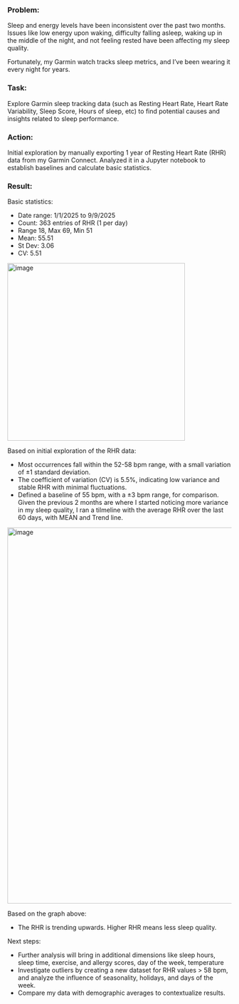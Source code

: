 ### Problem: 
Sleep and energy levels have been inconsistent over the past two months. Issues like low energy upon waking, difficulty falling asleep, waking up in the middle of the night, and not feeling rested have been affecting my sleep quality.   
  
Fortunately, my Garmin watch tracks sleep metrics, and I’ve been wearing it every night for years.

### Task:
Explore Garmin sleep tracking data (such as Resting Heart Rate, Heart Rate Variability,  Sleep Score, Hours of sleep, etc) to find potential causes and insights related to sleep performance. 

### Action:
Initial exploration by manually exporting 1 year of Resting Heart Rate (RHR) data from my Garmin Connect. Analyzed it in a Jupyter notebook to establish baselines and calculate basic statistics.

### Result:  
Basic statistics:  
- Date range: 1/1/2025 to 9/9/2025
- Count: 363 entries of RHR (1 per day) 
- Range 18, Max 69, Min 51
- Mean: 55.51
- St Dev: 3.06
- CV: 5.51

<img width="399" alt="image" src="https://github.com/user-attachments/assets/b5852b39-56d1-40b9-8dcd-1f229ac1efba" />  

Based on initial exploration of the RHR data:   
- Most occurrences fall within the 52-58 bpm range, with a small variation of ±1 standard deviation.
- The coefficient of variation (CV) is 5.5%, indicating low variance and stable RHR with minimal fluctuations.
- Defined a baseline of 55 bpm, with a ±3 bpm range, for comparison.  
Given the previous 2 months are where I started noticing more variance in my sleep quality, I ran a tilmeline with the average RHR over the last 60 days, with MEAN and Trend line.  

<img width="845" alt="image" src="https://github.com/user-attachments/assets/536aa5c9-0612-4e4a-bbfb-3fdaeccc9dee" />   

Based on the graph above:
- The RHR is trending upwards. Higher RHR means less sleep quality.  

Next steps:  
- Further analysis will bring in additional dimensions like sleep hours, sleep time, exercise, and allergy scores, day of the week, temperature
- Investigate outliers by creating a new dataset for RHR values > 58 bpm, and analyze the influence of seasonality, holidays, and days of the week.
- Compare my data with demographic averages to contextualize results.






